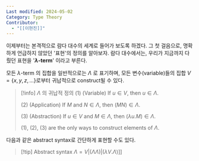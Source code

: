 ```yaml
---
Last modified: 2024-05-02
Category: Type Theory
Contributor:
  - "[[이현진]]"
---
```

이제부터는 본격적으로 람다 대수의 세계로 들어가 보도록 하겠다. 그 첫 걸음으로, 명확하게 언급하지 않았던 '표현'의 정의를 알아보자. 람다 대수에서는, 우리가 지금까지 다뤘던 표현을 '**$\lambda$-term**' 이라고 부른다.

모든 $\lambda$-term 의 집합을 일반적으로는 $\Lambda$ 로 표기하며, 모든 변수(variable)들의 집합 $V=\left\{x,y,z,...\right\}$로부터 귀납적으로 construct될 수 있다.

>[!info] $\Lambda$ 의 귀납적 정의
>(1) (Variable) If $u \in V$, then $u \in \Lambda$.
>
>(2) (Application) If $M$ and $N \in \Lambda$, then $(M N) \in \Lambda$.
>
>(3) (Abstraction) If $u \in V$ and $M \in \Lambda$, then $(\lambda u . M) \in \Lambda$.
>
>(1), (2), (3) are the only ways to construct elements of $\Lambda$. 

다음과 같은 abstract syntax로 간단하게 표현할 수도 있다.

>[!tip] Abstract syntax
> $\Lambda=V|(\Lambda \Lambda)|(\lambda V . \Lambda)$]]
